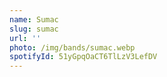 ```yaml
---
name: Sumac
slug: sumac
url: ''
photo: /img/bands/sumac.webp
spotifyId: 51yGpqOaCT6TlLzV3LefDV
---
```

